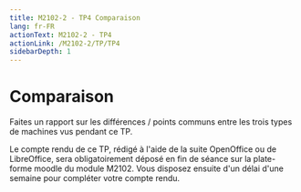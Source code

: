 ```yaml
---
title: M2102-2 - TP4 Comparaison
lang: fr-FR
actionText: M2102-2 - TP4 
actionLink: /M2102-2/TP/TP4
sidebarDepth: 1	
---
```


# Comparaison

Faites un rapport sur les différences / points communs entre les trois types de machines vus pendant ce TP.

Le compte rendu de ce TP, rédigé à l'aide de la suite OpenOffice ou de LibreOffice, sera obligatoirement déposé en fin de séance sur la plate-forme moodle du module M2102. Vous disposez ensuite d'un délai d'une semaine pour compléter votre compte rendu.
